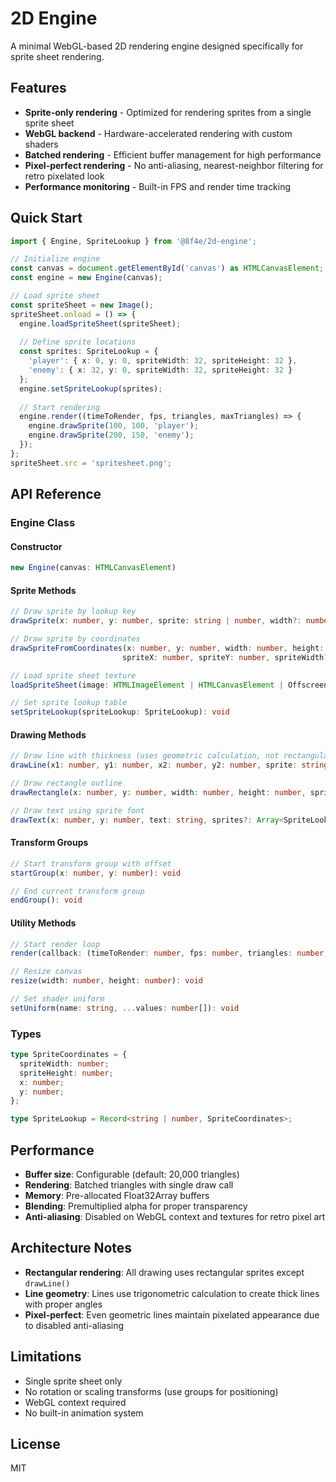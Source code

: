 # 2D Engine

A minimal WebGL-based 2D rendering engine designed specifically for sprite sheet rendering.

## Features

- **Sprite-only rendering** - Optimized for rendering sprites from a single sprite sheet
- **WebGL backend** - Hardware-accelerated rendering with custom shaders
- **Batched rendering** - Efficient buffer management for high performance
- **Pixel-perfect rendering** - No anti-aliasing, nearest-neighbor filtering for retro pixelated look
- **Performance monitoring** - Built-in FPS and render time tracking

## Quick Start

```typescript
import { Engine, SpriteLookup } from '@8f4e/2d-engine';

// Initialize engine
const canvas = document.getElementById('canvas') as HTMLCanvasElement;
const engine = new Engine(canvas);

// Load sprite sheet
const spriteSheet = new Image();
spriteSheet.onload = () => {
  engine.loadSpriteSheet(spriteSheet);
  
  // Define sprite locations
  const sprites: SpriteLookup = {
    'player': { x: 0, y: 0, spriteWidth: 32, spriteHeight: 32 },
    'enemy': { x: 32, y: 0, spriteWidth: 32, spriteHeight: 32 }
  };
  engine.setSpriteLookup(sprites);
  
  // Start rendering
  engine.render((timeToRender, fps, triangles, maxTriangles) => {
    engine.drawSprite(100, 100, 'player');
    engine.drawSprite(200, 150, 'enemy');
  });
};
spriteSheet.src = 'spritesheet.png';
```

## API Reference

### Engine Class

#### Constructor
```typescript
new Engine(canvas: HTMLCanvasElement)
```

#### Sprite Methods
```typescript
// Draw sprite by lookup key
drawSprite(x: number, y: number, sprite: string | number, width?: number, height?: number): void

// Draw sprite by coordinates
drawSpriteFromCoordinates(x: number, y: number, width: number, height: number, 
                         spriteX: number, spriteY: number, spriteWidth?: number, spriteHeight?: number): void

// Load sprite sheet texture
loadSpriteSheet(image: HTMLImageElement | HTMLCanvasElement | OffscreenCanvas): void

// Set sprite lookup table
setSpriteLookup(spriteLookup: SpriteLookup): void
```

#### Drawing Methods
```typescript
// Draw line with thickness (uses geometric calculation, not rectangular sprites)
drawLine(x1: number, y1: number, x2: number, y2: number, sprite: string | number, thickness: number): void

// Draw rectangle outline
drawRectangle(x: number, y: number, width: number, height: number, sprite: string | number, thickness?: number): void

// Draw text using sprite font
drawText(x: number, y: number, text: string, sprites?: Array<SpriteLookup | undefined>): void
```

#### Transform Groups
```typescript
// Start transform group with offset
startGroup(x: number, y: number): void

// End current transform group
endGroup(): void
```

#### Utility Methods
```typescript
// Start render loop
render(callback: (timeToRender: number, fps: number, triangles: number, maxTriangles: number) => void): void

// Resize canvas
resize(width: number, height: number): void

// Set shader uniform
setUniform(name: string, ...values: number[]): void
```

### Types

```typescript
type SpriteCoordinates = {
  spriteWidth: number;
  spriteHeight: number;
  x: number;
  y: number;
};

type SpriteLookup = Record<string | number, SpriteCoordinates>;
```

## Performance

- **Buffer size**: Configurable (default: 20,000 triangles)
- **Rendering**: Batched triangles with single draw call
- **Memory**: Pre-allocated Float32Array buffers
- **Blending**: Premultiplied alpha for proper transparency
- **Anti-aliasing**: Disabled on WebGL context and textures for retro pixel art

## Architecture Notes

- **Rectangular rendering**: All drawing uses rectangular sprites except `drawLine()`
- **Line geometry**: Lines use trigonometric calculation to create thick lines with proper angles
- **Pixel-perfect**: Even geometric lines maintain pixelated appearance due to disabled anti-aliasing

## Limitations

- Single sprite sheet only
- No rotation or scaling transforms (use groups for positioning)
- WebGL context required
- No built-in animation system

## License

MIT
